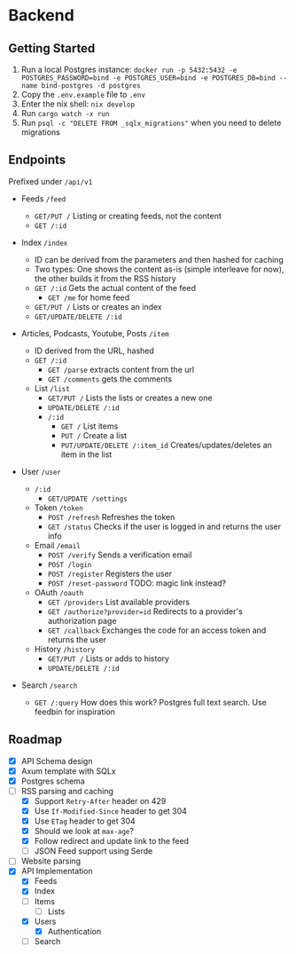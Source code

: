# Backend

## Getting Started

1. Run a local Postgres instance: `docker run -p 5432:5432 -e POSTGRES_PASSWORD=bind -e POSTGRES_USER=bind -e POSTGRES_DB=bind --name bind-postgres -d postgres`
2. Copy the `.env.example` file to `.env`
3. Enter the nix shell: `nix develop`
4. Run `cargo watch -x run`
5. Run `psql -c "DELETE FROM _sqlx_migrations"` when you need to delete migrations

## Endpoints

Prefixed under `/api/v1`

- Feeds `/feed`
  - `GET/PUT /` Listing or creating feeds, not the content
  - `GET /:id`

- Index `/index`
  - ID can be derived from the parameters and then hashed for caching
  - Two types: One shows the content as-is (simple interleave for now), the other builds it from the RSS history
  - `GET /:id` Gets the actual content of the feed
    - `GET /me` for home feed
  - `GET/PUT /` Lists or creates an index
  - `GET/UPDATE/DELETE /:id`

- Articles, Podcasts, Youtube, Posts `/item`
  - ID derived from the URL, hashed
  - `GET /:id`
    - `GET /parse` extracts content from the url
    - `GET /comments` gets the comments
  - List `/list`
    - `GET/PUT /` Lists the lists or creates a new one
    - `UPDATE/DELETE /:id`
    - `/:id`
      - `GET /` List items
      - `PUT /` Create a list
      - `PUT/UPDATE/DELETE /:item_id` Creates/updates/deletes an item in the list

- User `/user`
  - `/:id`
    - `GET/UPDATE /settings`
  - Token `/token`
    - `POST /refresh` Refreshes the token
    - `GET /status` Checks if the user is logged in and returns the user info
  - Email `/email`
    - `POST /verify` Sends a verification email
    - `POST /login`
    - `POST /register` Registers the user
    - `POST /reset-password` TODO: magic link instead?
  - OAuth `/oauth`
    - `GET /providers` List available providers
    - `GET /authorize?provider=id` Redirects to a provider's authorization page
    - `GET /callback` Exchanges the code for an access token and returns the user
  - History `/history`
    - `GET/PUT /` Lists or adds to history
    - `UPDATE/DELETE /:id`

- Search `/search`
  - `GET /:query` How does this work? Postgres full text search. Use feedbin for inspiration

## Roadmap

- [x] API Schema design
- [x] Axum template with SQLx
- [x] Postgres schema
- [ ] RSS parsing and caching
  - [x] Support `Retry-After` header on 429
  - [x] Use `If-Modified-Since` header to get 304
  - [x] Use `ETag` header to get 304
  - [x] Should we look at `max-age`?
  - [x] Follow redirect and update link to the feed
  - [ ] JSON Feed support using Serde
- [ ] Website parsing
- [x] API Implementation
  - [x] Feeds
  - [x] Index
  - [ ] Items
    - [ ] Lists
  - [x] Users
    - [x] Authentication
  - [ ] Search
